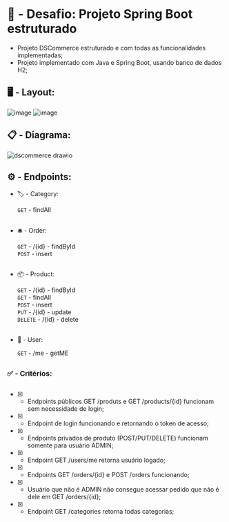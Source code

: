# :construction: - Desafio: Projeto Spring Boot estruturado

- Projeto DSCommerce estruturado e com todas as funcionalidades implementadas;
- Projeto implementado com Java e Spring Boot, usando banco de dados H2;

##

## :desktop_computer: - Layout:

![image](https://github.com/carloshenriquefs/dscommerce-java/assets/54969405/cb6bada3-b6f3-4950-a27c-fdfe808824d7)
![image](https://github.com/carloshenriquefs/dscommerce-java/assets/54969405/3a4cd519-b95f-40f4-b751-720b891fac38)

##

## :clipboard: - Diagrama:

![dscommerce drawio](https://github.com/carloshenriquefs/dscommerce-java/assets/54969405/bec2b868-5997-4668-957a-8d621f48c715)

##

## :gear: - Endpoints:

* :label: - Category:

    ```GET``` - findAll <br /> 

##

* :bellhop_bell: - Order:

    ```GET``` - /{id} - findById <br />
    ```POST``` - insert <br />

##

* :package: - Product:

    ```GET``` - /{id} - findById <br />
    ```GET``` - findAll <br /> 
    ```POST``` - insert <br />
    ```PUT``` - /{id} - update <br />
    ```DELETE``` - /{id} - delete <br />

##

* :bust_in_silhouette: - User: 

    ```GET``` - /me - getME

##

### :white_check_mark: - Critérios:

##

- [x] - Endpoints públicos GET /produts e GET /products/{id} funcionam sem necessidade de login;
- [x] - Endpoint de login funcionando e retornando o token de acesso;
- [x] - Endpoints privados de produto (POST/PUT/DELETE) funcionam somente para usuário ADMIN;
- [x] - Endpoint GET /users/me retorna usuário logado;
- [x] - Endpoints GET /orders/{id} e POST /orders funcionando;
- [x] - Usuário que não é ADMIN não consegue acessar pedido que não é dele em GET /orders/{id};
- [x] - Endpoint GET /categories retorna todas categorias;



